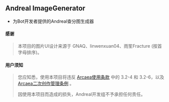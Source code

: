 ﻿## Andreal ImageGenerator

* 为Bot开发者提供的Andreal查分图生成器

#### 感谢

> 本项目的图片UI设计来源于 GNAQ、linwenxuan04、雨笙Fracture (按首字母排序)。

#### 用户须知

> 您应知悉，使用本项目将违反 [Arcaea使用条款](https://arcaea.lowiro.com/zh/terms_of_service) 中的 3.2-4 和 3.2-6，以及 [Arcaea二次创作管理条例](https://arcaea.lowiro.com/zh/derivative_policy) 。
>
> 因使用本项目而造成的损失，Andreal开发组不予承担任何责任。
